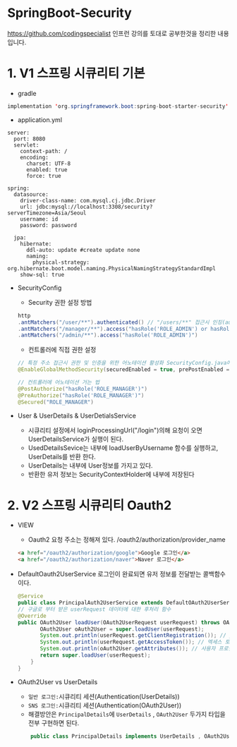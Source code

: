 # SpringBoot-Security
https://github.com/codingspecialist
인프런 강의를 토대로 공부한것을 정리한 내용입니다.

# 1. V1 스프링 시큐리티 기본
+ gradle
```java
implementation 'org.springframework.boot:spring-boot-starter-security'
```

+ application.yml
```
server:
  port: 8080
  servlet:
    context-path: /
    encoding:
      charset: UTF-8
      enabled: true
      force: true
      
spring:
  datasource:
    driver-class-name: com.mysql.cj.jdbc.Driver
    url: jdbc:mysql://localhost:3308/security?serverTimezone=Asia/Seoul
    username: id
    password: password
    
  jpa:
    hibernate:
      ddl-auto: update #create update none
      naming:
        physical-strategy: org.hibernate.boot.model.naming.PhysicalNamingStrategyStandardImpl
    show-sql: true
```

+ SecurityConfig

    + Security 권한 설정 방법
    ```java
    http
    .antMatchers("/user/**").authenticated() // "/users/**" 접근시 인징(authenticated) 필요
    .antMatchers("/manager/**").access("hasRole('ROLE_ADMIN') or hasRole('ROLE_MANAGER')") // "/manager/**" 인가(권한) 필요
    .antMatchers("/admin/**").access("hasRole('ROLE_ADMIN')")
    ```

    + 컨트롤러에 직접 권한 설정
    ```java
    // 특정 주소 접근시 권한 및 인증을 위한 어노테이션 활성화 SecurityConfig.java에 설정
    @EnableGlobalMethodSecurity(securedEnabled = true, prePostEnabled = true)

    // 컨트롤러에 어노테이션 거는 법
    @PostAuthorize("hasRole('ROLE_MANAGER')")
    @PreAuthorize("hasRole('ROLE_MANAGER')")
    @Secured("ROLE_MANAGER")
    ```

+ User & UserDetails & UserDetialsService
    + 시큐리티 설정에서 loginProcessingUrl("/login")의해 요청이 오면 UserDetailsService가 실행이 된다.
    + UsedDetailsSevice는 내부에 loadUserByUsername 함수를 실행하고, UserDetails를 반환 한다.
    + UserDetails는 내부에 User정보를 가지고 있다.
    + 반환한 유저 정보는 SecurityContextHolder에 내부에 저장된다
    


# 2. V2 스프링 시큐리티 Oauth2

+ VIEW
    + Oauth2 요청 주소는 정해져 있다. /oauth2/authorization/provider_name
	``` html
	<a href="/oauth2/authorization/google">Google 로그인</a>
	<a href="/oauth2/authorization/naver">Naver 로그인</a>
	```

+ DefaultOauth2UserService
로그인이 완료되면 유저 정보를 전달받는 콜백함수 이다.

    ```java
    @Service
    public class PrincipalAuth2UserService extends DefaultOAuth2UserService{
    // 구글로 부터 받은 userRequest 데이터에 대한 후처리 함수 
	@Override
    public OAuth2User loadUser(OAuth2UserRequest userRequest) throws OAuth2AuthenticationException {
           OAuth2User oAuth2User = super.loadUser(userRequest);
           System.out.println(userRequest.getClientRegistration()); // provider , ex)kakao , google, naver
           System.out.println(userRequest.getAccessToken()); // 엑세스 토큰 정보
           System.out.println(oAuth2User.getAttributes()); // 사용자 프로필 정보
           return super.loadUser(userRequest);
        }
    }
    ```

+ OAuth2User vs UserDetails
    + `일반 로그인:`시큐리티 세션(Authentication(UserDetails))
    + `SNS 로그인:`시큐리티 세션(Authentication(OAuth2User))
    + 해결방안은 `PrincipalDetails`에 `UserDetails` , `OAuth2User` 두가지 타입을 전부 구현하면 된다.
    ```java
        public class PrincipalDetails implements UserDetails , OAuth2User{}
    ```


